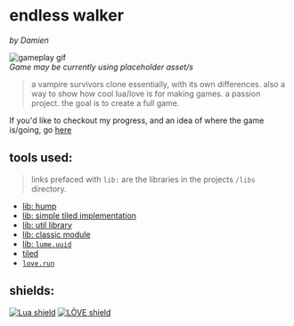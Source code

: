 # endless walker
*by Damien*

![gameplay gif](https://i.gyazo.com/368d1b392b43aebcf5d0a168b1b510ac.gif)  
*Game may be currently using placeholder asset/s*
> a vampire survivors clone essentially, with its own differences. also a way to show how cool lua/love is for making games. a passion project. the goal is to create a full game.

If you'd like to checkout my progress, and an idea of where the game is/going, go [here](/doc/readme.md)

## tools used:
> links prefaced with `lib:` are the libraries in the projects `/libs` directory.  
- [lib: hump](https://github.com/vrld/hump/)
- [lib: simple tiled implementation](https://github.com/karai17/Simple-Tiled-Implementation)
- [lib: util library](https://github.com/Yonaba/Moses)
- [lib: classic module](https://github.com/rxi/classic)
- [lib: `lume.uuid`](https://github.com/rxi/lume)
- [tiled](https://www.mapeditor.org)
- [`love.run`](https://github.com/a327ex/blog/issues/15)

## shields:  
[![Lua shield](https://tinyurl.com/lua-shield)](https://www.lua.org/docs.html) 
[![LÖVE shield](https://tinyurl.com/love2d-shield)](https://love2d.org/wiki/Main_Page) 